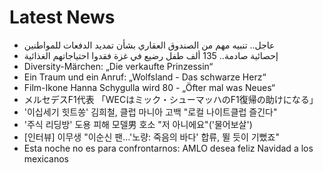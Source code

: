 # Latest News
-  عاجل.. تنبيه مهم من الصندوق العقاري بشأن تمديد الدفعات للمواطنين
-  إحصائية صادمة.. 135 ألف طفل رضيع في غزة فقدوا احتياجاتهم الغذائية
-  Diversity-Märchen: „Die verkaufte Prinzessin“
-  Ein Traum und ein Anruf: „Wolfsland - Das schwarze Herz“
-  Film-Ikone Hanna Schygulla wird 80 - „Öfter mal was Neues“
-  メルセデスF1代表 「WECはミック・シューマッハのF1復帰の助けになる」
-  '이십세기 힛트쏭' 김희철, 클럽 마니아 고백 "로컬 나이트클럽 즐긴다"
-  '주식 리딩방' 도용 피해 모델男 호소 "저 아니에요"('물어보살')
-  [인터뷰] 이무생 "이순신 팬…'노량: 죽음의 바다' 합류, 뛸 듯이 기뻤죠"
-  Esta noche no es para confrontarnos: AMLO desea feliz Navidad a los mexicanos
